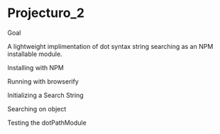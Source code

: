 Projecturo_2
============

Goal

A lightweight implimentation of dot syntax string searching as an NPM installable module.



Installing with NPM




Running with browserify




Initializing a Search String



Searching on object



Testing the dotPathModule


